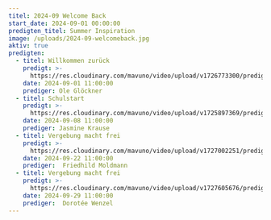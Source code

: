 ```yaml
---
titel: 2024-09 Welcome Back
start_date: 2024-09-01 00:00:00
predigten_titel: Summer Inspiration
image: /uploads/2024-09-welcomeback.jpg
aktiv: true
predigten:
  - titel: Willkommen zurück
    predigt: >-
      https://res.cloudinary.com/mavuno/video/upload/v1726773300/predigten/2024-09%20Welcome%20back/20240901_GoDi_Mavuno_Berlin_WelcomeBack.mp3
    date: 2024-09-01 11:00:00
    prediger: Ole Glöckner
  - titel: Schulstart
    predigt: >-
      https://res.cloudinary.com/mavuno/video/upload/v1725897369/predigten/2024-09%20Welcome%20back/20240908_GoDi_Mavuno_Berlin_Schulstart.mp3
    date: 2024-09-08 11:00:00
    prediger: Jasmine Krause
  - titel: Vergebung macht frei
    predigt: >-
      https://res.cloudinary.com/mavuno/video/upload/v1727002251/predigten/2024-09%20Welcome%20back/2024-09-22_GoDi_Mavuno_Berlin_Vergebung_macht_frei.mp3
    date: 2024-09-22 11:00:00
    prediger:  Friedhild Moldmann
  - titel: Vergebung macht frei
    predigt: >-
      https://res.cloudinary.com/mavuno/video/upload/v1727605676/predigten/20240929_GoDi_Mavuno_Berlin_Vergebung_macht_frei.mp3
    date: 2024-09-29 11:00:00
    prediger:  Dorotée Wenzel
---
```

